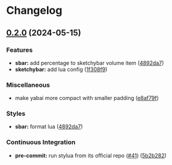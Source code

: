 # Changelog

## [0.2.0](https://github.com/engeir/stowfiles/compare/yabai-v0.1.0...yabai-v0.2.0) (2024-05-15)


### Features

* **sbar:** add percentage to sketchybar volume item ([4892da7](https://github.com/engeir/stowfiles/commit/4892da77a83cd501fa0b56cbc1d1e1a808d21a64))
* **sketchybar:** add lua config ([1f308f9](https://github.com/engeir/stowfiles/commit/1f308f92cdfb81f2a217df2c03316ed7cc25c3a0))


### Miscellaneous

* make yabai more compact with smaller padding ([e8af79f](https://github.com/engeir/stowfiles/commit/e8af79f2a28c14ff819ede80b949cd8e0664fb12))


### Styles

* **sbar:** format lua ([4892da7](https://github.com/engeir/stowfiles/commit/4892da77a83cd501fa0b56cbc1d1e1a808d21a64))


### Continuous Integration

* **pre-commit:** run stylua from its official repo ([#41](https://github.com/engeir/stowfiles/issues/41)) ([5b2b282](https://github.com/engeir/stowfiles/commit/5b2b28261541a6976f312a9684294810a4d75520))

